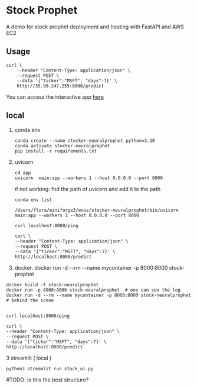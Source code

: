 # Stock Prophet

A demo for stock prophet deployment and hosting with FastAPI and AWS EC2

## Usage
```
curl \
    --header "Content-Type: application/json" \
    --request POST \
    --data '{"ticker":"MSFT", "days":7}' \
    http://35.90.247.255:8000/predict
```

You can access the interactive app [here](http://35.90.247.255:8000/docs#/default/get_prediction_predict_post)


## local
1. conda env    

    ```
    conda create --name stocker-neuralprophet python=3.10
    conda activate stocker-neuralprophet
    pip install -r requirements.txt
    ```
1. uvicorn 
    ```
    cd app
    uvicorn  main:app --workers 1 --host 0.0.0.0 --port 8000
    ```
    if not working: fnd the path of uvicorn and add it to the path
    ```
    conda env list 

    /Users/flora/miniforge3/envs/stocker-neuralprophet/bin/uvicorn main:app --workers 1 --host 0.0.0.0 --port 8000

    curl localhost:8000/ping
    
    curl \
    --header "Content-Type: application/json" \
    --request POST \
    --data '{"ticker":"MSFT", "days":7}' \
    http://localhost:8000/predict
    ```
2. docker. 
docker run -d --rm --name mycontainer -p 8000:8000 stock-prophet
```
docker build -t stock-neuralprophet .
docker run -p 8000:8000 stock-neuralprophet  # one can see the log
docker run -d --rm --name mycontainer -p 8000:8000 stock-neuralprophet   # behind the scene


curl localhost:8000/ping

curl \
--header "Content-Type: application/json" \
--request POST \
--data '{"ticker":"MSFT", "days":7}' \
http://localhost:8000/predict
```


3 streamlit ( local )
```
python3 streamlit run stock_ui.py
```
#TODO: is this the best structure? 